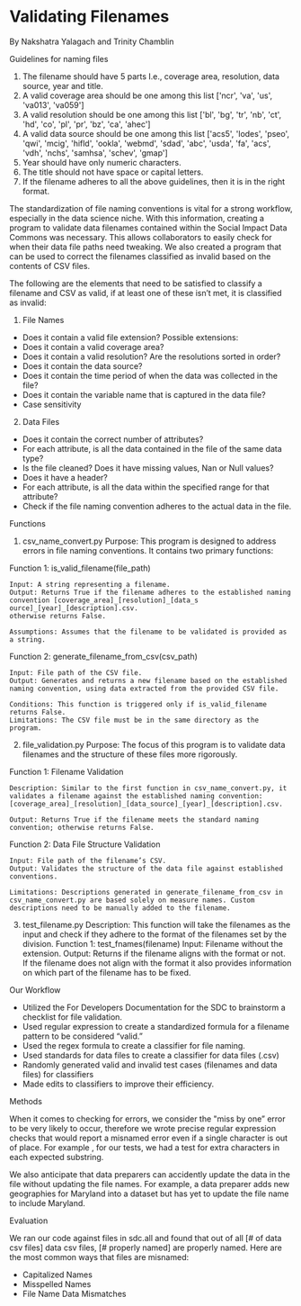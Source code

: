 # Validating Filenames
By Nakshatra Yalagach and Trinity Chamblin 

Guidelines for naming files
1. The filename should have 5 parts I.e., coverage area, resolution, data source, year and title. 
2. A valid coverage area should be one among this list ['ncr', 'va', 'us', 'va013', 'va059'] 
3. A valid resolution should be one among this list ['bl', 'bg', 'tr', 'nb', 'ct', 'hd', 'co', 'pl', 'pr', 'bz', 'ca', 'ahec'] 
4. A valid data source should be one among this list ['acs5', 'lodes', 'pseo', 'qwi', 'mcig', 'hifld', 'ookla', 'webmd', 'sdad', 'abc', 'usda', 'fa',  'acs', 'vdh', 'nchs', 'samhsa', 'schev', 'gmap'] 
5. Year should have only numeric characters. 
6. The title should not have space or capital letters. 
7. If the filename adheres to all the above guidelines, then it is in the right format. 

The standardization of file naming conventions is vital for a strong workflow, especially in the data science niche. With this information, creating a program to validate data filenames contained within the Social Impact Data Commons was necessary. This allows collaborators to easily check for when their data file paths need tweaking. We also created a program that can be used to correct the filenames classified as invalid based on the contents of CSV files.  

The following are the elements that need to be satisfied to classify a filename and CSV as valid, if at least one of these isn’t met, it is classified as invalid: 
1. File Names
- Does it contain a valid file extension? Possible extensions:  
- Does it contain a valid coverage area? 
- Does it contain a valid resolution? Are the resolutions sorted in order? 
- Does it contain the data source? 
- Does it contain the time period of when the data was collected in the file? 
- Does it contain the variable name that is captured in the data file? 
- Case sensitivity
  
2. Data Files
- Does it contain the correct number of attributes? 
- For each attribute, is all the data contained in the file of the same data type? 
- Is the file cleaned? Does it have missing values, Nan or Null values? 
- Does it have a header? 
- For each attribute, is all the data within the specified range for that attribute? 
- Check if the file naming convention adheres to the actual data in the file.

Functions
1. csv_name_convert.py
Purpose: This program is designed to address errors in file naming conventions. It contains two primary functions:

  Function 1: is_valid_filename(file_path) 
  
    Input: A string representing a filename. 
    Output: Returns True if the filename adheres to the established naming convention [coverage_a​rea]_[resolution]_[data_s​ource]_[year]_[description].csv. 
    otherwise returns False. 
    
    Assumptions: Assumes that the filename to be validated is provided as a string. 
  
  Function 2: generate_filename_from_csv(csv_path) 
  
    Input: File path of the CSV file. 
    Output: Generates and returns a new filename based on the established naming convention, using data extracted from the provided CSV file. 
    
    Conditions: This function is triggered only if is_valid_filename returns False. 
    Limitations: The CSV file must be in the same directory as the program. 

2. file_validation.py
Purpose: The focus of this program is to validate data filenames and the structure of these files more rigorously.

  Function 1: Filename Validation 
  
    Description: Similar to the first function in csv_name_convert.py, it validates a filename against the established naming convention: [coverage_a​rea]_[resolution]_[data_s​ource]_[year]_[description].csv. 
    
    Output: Returns True if the filename meets the standard naming convention; otherwise returns False. 
  
  Function 2: Data File Structure Validation 
  
    Input: File path of the filename’s CSV. 
    Output: Validates the structure of the data file against established conventions. 
    
    Limitations: Descriptions generated in generate_filename_from_csv in csv_name_convert.py are based solely on measure names. Custom descriptions need to be manually added to the filename. 


3. test_filename.py
  Description: This function will take the filenames as the input and check if they adhere to the format of the filenames set by the division. 
    Function 1: test_fnames(filename) 
      Input: Filename without the extension. 
      Output: Returns if the filename aligns with the format or not. If the filename does not align with the format it also provides information on which part of the filename has to be fixed.  

Our Workflow 
- Utilized the For Developers Documentation for the SDC to brainstorm a checklist for file validation. 
-  Used regular expression to create a standardized formula for a filename pattern to be considered “valid.” 
- Used the regex formula to create a classifier for file naming. 
- Used standards for data files to create a classifier for data files (.csv) 
- Randomly generated valid and invalid test cases (filenames and data files) for classifiers  
- Made edits to classifiers to improve their efficiency.

Methods 

When it comes to checking for errors, we consider the "miss by one” error to be very likely to occur, therefore we wrote precise regular expression checks that would report a misnamed error even if a single character is out of place. For example , for our tests, we had a test for extra characters in each expected substring.  

We also anticipate that data preparers can accidently update the data in the file without updating the file names. For example, a data preparer adds new geographies for Maryland into a dataset but has yet to update the file name to include Maryland.  

Evaluation 

We ran our code against files in sdc.all and found that out of all [# of data csv files]  data csv files, [# properly named] are properly named. Here are the most common ways that files are misnamed: 

- Capitalized Names 
- Misspelled Names       
- File Name Data Mismatches
  
